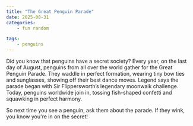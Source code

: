 ```yaml
---
title: "The Great Penguin Parade"
date: 2025-08-31
categories: 
    - fun random

tags:
    - penguins
---
```

Did you know that penguins have a secret society? Every year, on the last day of August, penguins from all over the world gather for the Great Penguin Parade. They waddle in perfect formation, wearing tiny bow ties and sunglasses, showing off their best dance moves.
Legend says the parade began with Sir Flippersworth’s legendary moonwalk challenge. Today, penguins worldwide join in, tossing fish-shaped confetti and squawking in perfect harmony.

So next time you see a penguin, ask them about the parade. If they wink, you know you're in on the secret!